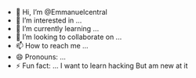 - 👋 Hi, I’m @Emmanuelcentral
- 👀 I’m interested in ...
- 🌱 I’m currently learning ...
- 💞️ I’m looking to collaborate on ...
- 📫 How to reach me ...
- 😄 Pronouns: ...
- ⚡ Fun fact: ...
I want to learn hacking
But am new at it
<!---
Emmanuelcentral/Emmanuelcentral is a ✨ special ✨ repository because its `README.md` (this file) appears on your GitHub profile.
You can click the Preview link to take a look at your changes.
--->

